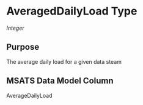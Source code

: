 # AveragedDailyLoad Type

*Integer*

## Purpose

The average daily load for a given data steam

## MSATS Data Model Column

AverageDailyLoad